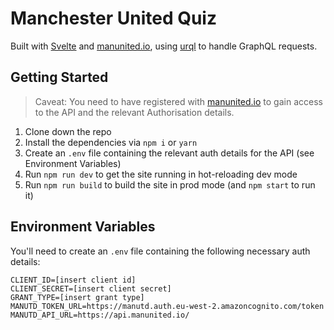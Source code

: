 # Manchester United Quiz

Built with [Svelte](https://svelte.dev) and [manunited.io], using [urql] to handle GraphQL requests.

## Getting Started

> Caveat: You need to have registered with [manunited.io] to gain access to the API and the relevant Authorisation details.

1. Clone down the repo
2. Install the dependencies via `npm i` or `yarn`
3. Create an `.env` file containing the relevant auth details for the API (see Environment Variables)
4. Run `npm run dev` to get the site running in hot-reloading dev mode
5. Run `npm run build` to build the site in prod mode (and `npm start` to run it)

## Environment Variables

You'll need to create an `.env` file containing the following necessary auth details:

```
CLIENT_ID=[insert client id]
CLIENT_SECRET=[insert client secret]
GRANT_TYPE=[insert grant type]
MANUTD_TOKEN_URL=https://manutd.auth.eu-west-2.amazoncognito.com/token
MANUTD_API_URL=https://api.manunited.io/
```

[manunited.io]: https://docs.manunited.io
[urql]: https://formidable.com/open-source/urql/

